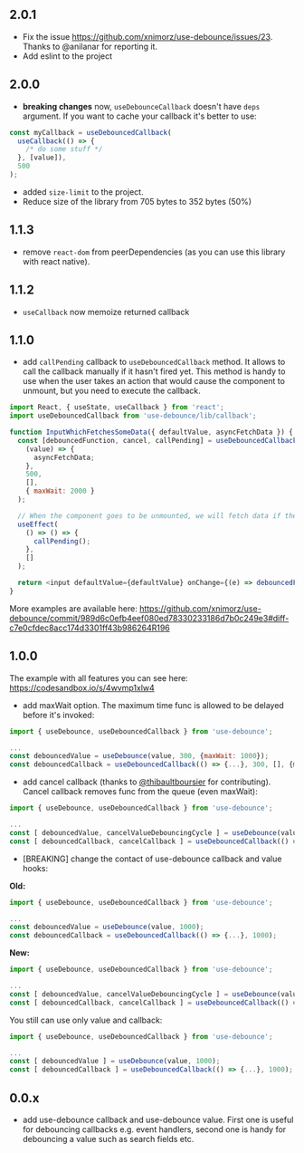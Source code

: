 ## 2.0.1

- Fix the issue https://github.com/xnimorz/use-debounce/issues/23. Thanks to @anilanar for reporting it.
- Add eslint to the project

## 2.0.0

- **breaking changes** now, `useDebounceCallback` doesn't have `deps` argument. If you want to cache your callback it's better to use:

```js
const myCallback = useDebouncedCallback(
  useCallback(() => {
    /* do some stuff */
  }, [value]),
  500
);
```

- added `size-limit` to the project.
- Reduce size of the library from 705 bytes to 352 bytes (50%)

## 1.1.3

- remove `react-dom` from peerDependencies (as you can use this library with react native).

## 1.1.2

- `useCallback` now memoize returned callback

## 1.1.0

- add `callPending` callback to `useDebouncedCallback` method. It allows to call the callback manually if it hasn't fired yet. This method is handy to use when the user takes an action that would cause the component to unmount, but you need to execute the callback.

```javascript
import React, { useState, useCallback } from 'react';
import useDebouncedCallback from 'use-debounce/lib/callback';

function InputWhichFetchesSomeData({ defaultValue, asyncFetchData }) {
  const [debouncedFunction, cancel, callPending] = useDebouncedCallback(
    (value) => {
      asyncFetchData;
    },
    500,
    [],
    { maxWait: 2000 }
  );

  // When the component goes to be unmounted, we will fetch data if the input has changed.
  useEffect(
    () => () => {
      callPending();
    },
    []
  );

  return <input defaultValue={defaultValue} onChange={(e) => debouncedFunction(e.target.value)} />;
}
```

More examples are available here: https://github.com/xnimorz/use-debounce/commit/989d6c0efb4eef080ed78330233186d7b0c249e3#diff-c7e0cfdec8acc174d3301ff43b986264R196

## 1.0.0

The example with all features you can see here: https://codesandbox.io/s/4wvmp1xlw4

- add maxWait option. The maximum time func is allowed to be delayed before it's invoked:

```javascript
import { useDebounce, useDebouncedCallback } from 'use-debounce';

...
const debouncedValue = useDebounce(value, 300, {maxWait: 1000});
const debouncedCallback = useDebouncedCallback(() => {...}, 300, [], {maxWait: 1000});
```

- add cancel callback (thanks to [@thibaultboursier](https://github.com/thibaultboursier) for contributing). Cancel callback removes func from the queue (even maxWait):

```javascript
import { useDebounce, useDebouncedCallback } from 'use-debounce';

...
const [ debouncedValue, cancelValueDebouncingCycle ] = useDebounce(value, 1000);
const [ debouncedCallback, cancelCallback ] = useDebouncedCallback(() => {...}, 1000);
```

- [BREAKING] change the contact of use-debounce callback and value hooks:

**Old:**

```javascript
import { useDebounce, useDebouncedCallback } from 'use-debounce';

...
const debouncedValue = useDebounce(value, 1000);
const debouncedCallback = useDebouncedCallback(() => {...}, 1000);
```

**New:**

```javascript
import { useDebounce, useDebouncedCallback } from 'use-debounce';

...
const [ debouncedValue, cancelValueDebouncingCycle ] = useDebounce(value, 1000);
const [ debouncedCallback, cancelCallback ] = useDebouncedCallback(() => {...}, 1000);
```

You still can use only value and callback:

```javascript
import { useDebounce, useDebouncedCallback } from 'use-debounce';

...
const [ debouncedValue ] = useDebounce(value, 1000);
const [ debouncedCallback ] = useDebouncedCallback(() => {...}, 1000);
```

## 0.0.x

- add use-debounce callback and use-debounce value. First one is useful for debouncing callbacks e.g. event handlers, second one is handy for debouncing a value such as search fields etc.
